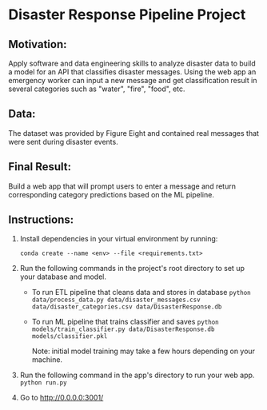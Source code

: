 # Disaster Response Pipeline Project

## Motivation:

Apply software and data engineering skills to analyze disaster data to build a model for an API that classifies disaster messages. Using the web app an emergency worker can input a new message and get classification result in several categories such as "water", "fire", "food", etc.

## Data:

The dataset was provided by Figure Eight and contained real messages that were sent during disaster events.

## Final Result:

Build a web app that will prompt users to enter a message and return corresponding category predictions based on the ML pipeline.

## Instructions:

1. Install dependencies in your virtual environment by running:

   `conda create --name <env> --file <requirements.txt>`

2. Run the following commands in the project's root directory to set up your database and model.

   - To run ETL pipeline that cleans data and stores in database
     `python data/process_data.py data/disaster_messages.csv data/disaster_categories.csv data/DisasterResponse.db`
   - To run ML pipeline that trains classifier and saves
     `python models/train_classifier.py data/DisasterResponse.db models/classifier.pkl`

     Note: initial model training may take a few hours depending on your machine.

3. Run the following command in the app's directory to run your web app.
   `python run.py`

4. Go to http://0.0.0.0:3001/
